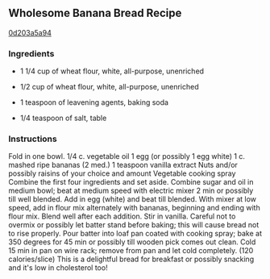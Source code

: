 ## Wholesome Banana Bread Recipe

[0d203a5a94](http://cookeatshare.com/recipes/wholesome-banana-bread-45965)

### Ingredients

 - 1 1/4 cup of wheat flour, white, all-purpose, unenriched

 - 1/2 cup of wheat flour, white, all-purpose, unenriched

 - 1 teaspoon of leavening agents, baking soda

 - 1/4 teaspoon of salt, table

### Instructions

Fold in one bowl. 1/4 c. vegetable oil 1 egg (or possibly 1 egg white) 1 c. mashed ripe bananas (2 med.) 1 teaspoon vanilla extract Nuts and/or possibly raisins of your choice and amount Vegetable cooking spray Combine the first four ingredients and set aside. Combine sugar and oil in medium bowl; beat at medium speed with electric mixer 2 min or possibly till well blended. Add in egg (white) and beat till blended. With mixer at low speed, add in flour mix alternately with bananas, beginning and ending with flour mix. Blend well after each addition. Stir in vanilla. Careful not to overmix or possibly let batter stand before baking; this will cause bread not to rise properly. Pour batter into loaf pan coated with cooking spray; bake at 350 degrees for 45 min or possibly till wooden pick comes out clean. Cold 15 min in pan on wire rack; remove from pan and let cold completely. (120 calories/slice) This is a delightful bread for breakfast or possibly snacking and it's low in cholesterol too!